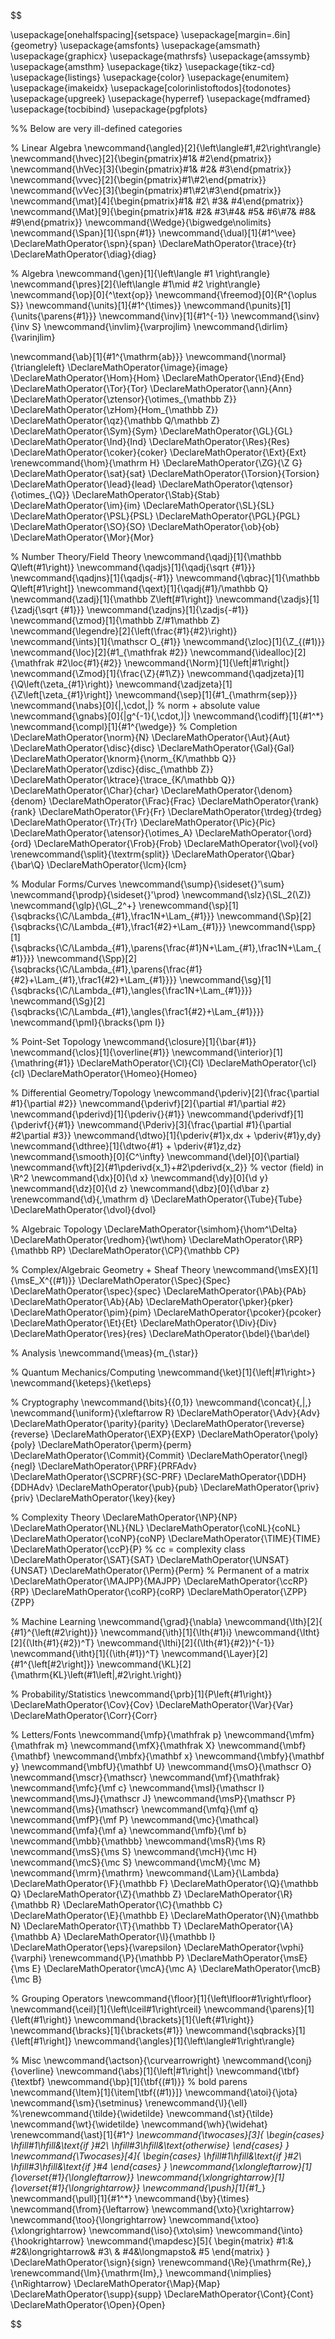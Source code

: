 $$

\usepackage[onehalfspacing]{setspace}
\usepackage[margin=.6in]{geometry}
\usepackage{amsfonts}
\usepackage{amsmath}
\usepackage{graphicx}
\usepackage{mathrsfs}
\usepackage{amssymb}
\usepackage{amsthm}
\usepackage{tikz}
\usepackage{tikz-cd}
\usepackage{listings}
\usepackage{color}
\usepackage{enumitem}
\usepackage{imakeidx}
\usepackage[colorinlistoftodos]{todonotes}
\usepackage{upgreek}
\usepackage{hyperref}
\usepackage{mdframed}
\usepackage{tocbibind}
\usepackage{pgfplots}

%% Below are very ill-defined categories

% Linear Algebra
\newcommand{\angled}[2]{\left\langle#1,#2\right\rangle}
\newcommand{\hvec}[2]{\begin{pmatrix}#1& #2\end{pmatrix}}
\newcommand{\hVec}[3]{\begin{pmatrix}#1& #2& #3\end{pmatrix}}
\newcommand{\vvec}[2]{\begin{pmatrix}#1\\#2\end{pmatrix}}
\newcommand{\vVec}[3]{\begin{pmatrix}#1\\#2\\#3\end{pmatrix}}
\newcommand{\mat}[4]{\begin{pmatrix}#1& #2\\ #3& #4\end{pmatrix}}
\newcommand{\Mat}[9]{\begin{pmatrix}#1& #2& #3\\#4& #5& #6\\#7& #8& #9\end{pmatrix}}
\newcommand{\Wedge}{\bigwedge\nolimits}
\newcommand{\Span}[1]{\spn\{#1\}}
\newcommand{\dual}[1]{#1^\vee}
\DeclareMathOperator{\spn}{span}
\DeclareMathOperator{\trace}{tr}
\DeclareMathOperator{\diag}{diag}

% Algebra
\newcommand{\gen}[1]{\left\langle #1 \right\rangle}
\newcommand{\pres}[2]{\left\langle #1\mid #2 \right\rangle}
\newcommand{\op}[0]{^\text{op}}
\newcommand{\freemod}[0]{R^{\oplus S}}
\newcommand{\units}[1]{#1^{\times}}
\newcommand{\punits}[1]{\units{\parens{#1}}}
\newcommand{\inv}[1]{#1^{-1}}
\newcommand{\sinv}{\inv S}
\newcommand{\invlim}{\varprojlim}
\newcommand{\dirlim}{\varinjlim}

\newcommand{\ab}[1]{#1^{\mathrm{ab}}}
\newcommand{\normal}{\triangleleft}
\DeclareMathOperator{\image}{image}
\DeclareMathOperator{\Hom}{Hom}
\DeclareMathOperator{\End}{End}
\DeclareMathOperator{\Tor}{Tor}
\DeclareMathOperator{\ann}{Ann}
\DeclareMathOperator{\ztensor}{\otimes_{\mathbb Z}}
\DeclareMathOperator{\zHom}{Hom_{\mathbb Z}}
\DeclareMathOperator{\qz}{\mathbb Q/\mathbb Z}
\DeclareMathOperator{\Sym}{Sym}
\DeclareMathOperator{\GL}{GL}
\DeclareMathOperator{\Ind}{Ind}
\DeclareMathOperator{\Res}{Res}
\DeclareMathOperator{\coker}{coker}
\DeclareMathOperator{\Ext}{Ext}
\renewcommand{\hom}{\mathrm H}
\DeclareMathOperator{\ZG}{\Z G}
\DeclareMathOperator{\sat}{sat}
\DeclareMathOperator{\Torsion}{Torsion}
\DeclareMathOperator{\lead}{lead}
\DeclareMathOperator{\qtensor}{\otimes_{\Q}}
\DeclareMathOperator{\Stab}{Stab}
\DeclareMathOperator{\im}{im}
\DeclareMathOperator{\SL}{SL}
\DeclareMathOperator{\PSL}{PSL}
\DeclareMathOperator{\PGL}{PGL}
\DeclareMathOperator{\SO}{SO}
\DeclareMathOperator{\ob}{ob}
\DeclareMathOperator{\Mor}{Mor}

% Number Theory/Field Theory
\newcommand{\qadj}[1]{\mathbb Q\left(#1\right)}
\newcommand{\qadjs}[1]{\qadj{\sqrt {#1}}}
\newcommand{\qadjns}[1]{\qadjs{-#1}}
\newcommand{\qbrac}[1]{\mathbb Q\left[#1\right]}
\newcommand{\qext}[1]{\qadj{#1}/\mathbb Q}
\newcommand{\zadj}[1]{\mathbb Z\left[#1\right]}
\newcommand{\zadjs}[1]{\zadj{\sqrt {#1}}}
\newcommand{\zadjns}[1]{\zadjs{-#1}}
\newcommand{\zmod}[1]{\mathbb Z/#1\mathbb Z}
\newcommand{\legendre}[2]{\left(\frac{#1}{#2}\right)}
\newcommand{\ints}[1]{\mathscr O_{#1}}
\newcommand{\zloc}[1]{\Z_{(#1)}}
\newcommand{\loc}[2]{#1_{\mathfrak #2}}
\newcommand{\idealloc}[2]{\mathfrak #2\loc{#1}{#2}}
\newcommand{\Norm}[1]{\left\|#1\right\|}
\newcommand{\Zmod}[1]{\frac{\Z}{#1\Z}}
\newcommand{\qadjzeta}[1]{\Q\left(\zeta_{#1}\right)}
\newcommand{\zadjzeta}[1]{\Z\left[\zeta_{#1}\right]}
\newcommand{\sep}[1]{#1_{\mathrm{sep}}}
\newcommand{\nabs}[0]{|\,\cdot\,|} % norm + absolute value
\newcommand{\gnabs}[0]{|g^{-1}(\,\cdot\,)|}
\newcommand{\codiff}[1]{#1^*}
\newcommand{\compl}[1]{#1^{\wedge}} % Completion
\DeclareMathOperator{\norm}{N}
\DeclareMathOperator{\Aut}{Aut}
\DeclareMathOperator{\disc}{disc}
\DeclareMathOperator{\Gal}{Gal}
\DeclareMathOperator{\knorm}{\norm_{K/\mathbb Q}}
\DeclareMathOperator{\zdisc}{disc_{\mathbb Z}}
\DeclareMathOperator{\ktrace}{\trace_{K/\mathbb Q}}
\DeclareMathOperator{\Char}{char}
\DeclareMathOperator{\denom}{denom}
\DeclareMathOperator{\Frac}{Frac}
\DeclareMathOperator{\rank}{rank}
\DeclareMathOperator{\Fr}{Fr}
\DeclareMathOperator{\trdeg}{trdeg}
\DeclareMathOperator{\Tr}{Tr}
\DeclareMathOperator{\Pic}{Pic}
\DeclareMathOperator{\atensor}{\otimes_A}
\DeclareMathOperator{\ord}{ord}
\DeclareMathOperator{\Frob}{Frob}
\DeclareMathOperator{\vol}{vol}
\renewcommand{\split}{\textrm{split}}
\DeclareMathOperator{\Qbar}{\bar\Q}
\DeclareMathOperator{\lcm}{lcm}

% Modular Forms/Curves
\newcommand{\sump}{\sideset{}'\sum}
\newcommand{\prodp}{\sideset{}'\prod}
\newcommand{\slz}{\SL_2(\Z)}
\newcommand{\glp}{\GL_2^+}
\renewcommand{\sp}[1]{\sqbracks{\C/\Lambda_{#1},\frac1N+\Lam_{#1}}}
\newcommand{\Sp}[2]{\sqbracks{\C/\Lambda_{#1},\frac1{#2}+\Lam_{#1}}}
\newcommand{\spp}[1]{\sqbracks{\C/\Lambda_{#1},\parens{\frac{#1}N+\Lam_{#1},\frac1N+\Lam_{#1}}}}
\newcommand{\Spp}[2]{\sqbracks{\C/\Lambda_{#1},\parens{\frac{#1}{#2}+\Lam_{#1},\frac1{#2}+\Lam_{#1}}}}
\newcommand{\sg}[1]{\sqbracks{\C/\Lambda_{#1},\angles{\frac1N+\Lam_{#1}}}}
\newcommand{\Sg}[2]{\sqbracks{\C/\Lambda_{#1},\angles{\frac1{#2}+\Lam_{#1}}}}
\newcommand{\pmI}{\bracks{\pm I}}

% Point-Set Topology
\newcommand{\closure}[1]{\bar{#1}}
\newcommand{\clos}[1]{\overline{#1}}
\newcommand{\interior}[1]{\mathring{#1}}
\DeclareMathOperator{\Cl}{Cl}
\DeclareMathOperator{\cl}{cl}
\DeclareMathOperator{\Homeo}{Homeo}

% Differential Geometry/Topology
\newcommand{\pderiv}[2]{\frac{\partial #1}{\partial #2}}
\newcommand{\pderivf}[2]{\partial #1/\partial #2}
\newcommand{\pderivd}[1]{\pderiv{}{#1}}
\newcommand{\pderivdf}[1]{\pderivf{}{#1}}
\newcommand{\Pderiv}[3]{\frac{\partial #1}{\partial #2\partial #3}}
\newcommand{\dtwo}[1]{\pderiv{#1}x\,dx + \pderiv{#1}y\,dy}
\newcommand{\dthree}[1]{\dtwo{#1} + \pderiv{#1}z\,dz}
\newcommand{\smooth}[0]{C^\infty}
\newcommand{\del}[0]{\partial}
\newcommand{\vft}[2]{#1\pderivd{x_1}+#2\pderivd{x_2}} % vector (field) in \R^2
\newcommand{\dx}[0]{\d x}
\newcommand{\dy}[0]{\d y}
\newcommand{\dz}[0]{\d z}
\newcommand{\dbz}[0]{\d\bar z}
\renewcommand{\d}{\,\mathrm d} 
\DeclareMathOperator{\Tube}{Tube}
\DeclareMathOperator{\dvol}{dvol}

% Algebraic Topology
\DeclareMathOperator{\simhom}{\hom^\Delta}
\DeclareMathOperator{\redhom}{\wt\hom}
\DeclareMathOperator{\RP}{\mathbb RP}
\DeclareMathOperator{\CP}{\mathbb CP}

% Complex/Algebraic Geometry + Sheaf Theory
\newcommand{\msEX}[1]{\msE_X^{(#1)}}
\DeclareMathOperator{\Spec}{Spec}
\DeclareMathOperator{\spec}{spec}
\DeclareMathOperator{\PAb}{PAb}
\DeclareMathOperator{\Ab}{Ab}
\DeclareMathOperator{\pker}{pker}
\DeclareMathOperator{\pim}{pim}
\DeclareMathOperator{\pcoker}{pcoker}
\DeclareMathOperator{\Et}{Et}
\DeclareMathOperator{\Div}{Div}
\DeclareMathOperator{\res}{res}
\DeclareMathOperator{\bdel}{\bar\del}

% Analysis
\newcommand{\meas}{m_{\star}}

% Quantum Mechanics/Computing
\newcommand{\ket}[1]{\left|#1\right>}
\newcommand{\keteps}{\ket\eps}

% Cryptography
\newcommand{\bits}{\{0,1\}}
\newcommand{\concat}{\,\|\,}
\newcommand{\uniform}{\xleftarrow R}
\DeclareMathOperator{\Adv}{Adv}
\DeclareMathOperator{\parity}{parity}
\DeclareMathOperator{\reverse}{reverse}
\DeclareMathOperator{\EXP}{EXP}
\DeclareMathOperator{\poly}{poly}
\DeclareMathOperator{\perm}{perm}
\DeclareMathOperator{\Commit}{Commit}
\DeclareMathOperator{\negl}{negl}
\DeclareMathOperator{\PRF}{PRFAdv}
\DeclareMathOperator{\SCPRF}{SC-PRF}
\DeclareMathOperator{\DDH}{DDHAdv}
\DeclareMathOperator{\pub}{pub}
\DeclareMathOperator{\priv}{priv}
\DeclareMathOperator{\key}{key}

% Complexity Theory
\DeclareMathOperator{\NP}{NP}
\DeclareMathOperator{\NL}{NL}
\DeclareMathOperator{\coNL}{coNL}
\DeclareMathOperator{\coNP}{coNP}
\DeclareMathOperator{\TIME}{TIME}
\DeclareMathOperator{\ccP}{P} % cc = complexity class
\DeclareMathOperator{\SAT}{SAT}
\DeclareMathOperator{\UNSAT}{UNSAT}
\DeclareMathOperator{\Perm}{Perm} % Permanent of a matrix
\DeclareMathOperator{\MAJPP}{MAJPP}
\DeclareMathOperator{\ccRP}{RP}
\DeclareMathOperator{\coRP}{coRP}
\DeclareMathOperator{\ZPP}{ZPP}

% Machine Learning
\newcommand{\grad}{\nabla}
\newcommand{\Ith}[2]{ {#1}^{\left(#2\right)}}
\newcommand{\ith}[1]{\Ith{#1}i}
\newcommand{\Itht}[2]{(\Ith{#1}{#2})^T}
\newcommand{\Ithi}[2]{(\Ith{#1}{#2})^{-1}}
\newcommand{\itht}[1]{(\ith{#1})^T}
\newcommand{\Layer}[2]{#1^{\left[#2\right]}}
\newcommand{\KL}[2]{\mathrm{KL}\left(#1\left\|\,#2\right.\right)}

% Probability/Statistics
\newcommand{\prb}[1]{P\left\{#1\right\}}
\DeclareMathOperator{\Cov}{Cov}
\DeclareMathOperator{\Var}{Var}
\DeclareMathOperator{\Corr}{Corr}

% Letters/Fonts
\newcommand{\mfp}{\mathfrak p}
\newcommand{\mfm}{\mathfrak m}
\newcommand{\mfX}{\mathfrak X}
\newcommand{\mbf}{\mathbf}
\newcommand{\mbfx}{\mathbf x}
\newcommand{\mbfy}{\mathbf y}
\newcommand{\mbfU}{\mathbf U}
\newcommand{\msO}{\mathscr O}
\newcommand{\mscr}{\mathscr}
\newcommand{\mf}{\mathfrak}
\newcommand{\mfc}{\mf c}
\newcommand{\msI}{\mathscr I}
\newcommand{\msJ}{\mathscr J}
\newcommand{\msP}{\mathscr P}
\newcommand{\ms}{\mathscr}
\newcommand{\mfq}{\mf q}
\newcommand{\mfP}{\mf P}
\newcommand{\mc}{\mathcal}
\newcommand{\mfa}{\mf a}
\newcommand{\mfb}{\mf b}
\newcommand{\mbb}{\mathbb}
\newcommand{\msR}{\ms R}
\newcommand{\msS}{\ms S}
\newcommand{\mcH}{\mc H}
\newcommand{\mcS}{\mc S}
\newcommand{\mcM}{\mc M}
\newcommand{\mrm}{\mathrm}
\newcommand{\Lam}{\Lambda}
\DeclareMathOperator{\F}{\mathbb F}
\DeclareMathOperator{\Q}{\mathbb Q}
\DeclareMathOperator{\Z}{\mathbb Z}
\DeclareMathOperator{\R}{\mathbb R}
\DeclareMathOperator{\C}{\mathbb C}
\DeclareMathOperator{\E}{\mathbb E}
\DeclareMathOperator{\N}{\mathbb N}
\DeclareMathOperator{\T}{\mathbb T}
\DeclareMathOperator{\A}{\mathbb A}
\DeclareMathOperator{\I}{\mathbb I}
\DeclareMathOperator{\eps}{\varepsilon}
\DeclareMathOperator{\vphi}{\varphi}
\renewcommand{\P}{\mathbb P}
\DeclareMathOperator{\msE}{\ms E}
\DeclareMathOperator{\mcA}{\mc A}
\DeclareMathOperator{\mcB}{\mc B}

% Grouping Operators
\newcommand{\floor}[1]{\left\lfloor#1\right\rfloor}
\newcommand{\ceil}[1]{\left\lceil#1\right\rceil}
\newcommand{\parens}[1]{\left(#1\right)}
\newcommand{\brackets}[1]{\left\{#1\right\}}
\newcommand{\bracks}[1]{\brackets{#1}}
\newcommand{\sqbracks}[1]{\left[#1\right]}
\newcommand{\angles}[1]{\left\langle#1\right\rangle}

% Misc
\newcommand{\actson}{\curvearrowright}
\newcommand{\conj}{\overline}
\newcommand{\abs}[1]{\left|#1\right|}
\newcommand{\tbf}{\textbf}
\newcommand{\bp}[1]{\tbf{(#1)}} % bold parens
\newcommand{\Item}[1]{\item[\tbf{(#1)}]}
\newcommand{\atoi}{\jota}
\newcommand{\sm}{\setminus}
\renewcommand{\l}{\ell}
%\renewcommand{\tilde}{\widetilde}
\newcommand{\st}{\tilde}
\newcommand{\wt}{\widetilde}
\newcommand{\wh}{\widehat}
\renewcommand{\ast}[1]{#1^*}
\newcommand{\twocases}[3]{
	\begin{cases}
		\hfill#1\hfill&\text{if }#2\\
		\hfill#3\hfill&\text{otherwise}
	\end{cases}
}
\newcommand{\Twocases}[4]{
	\begin{cases}
		\hfill#1\hfill&\text{if }#2\\
		\hfill#3\hfill&\text{if }#4
	\end{cases}
}
\newcommand{\xlongleftarrow}[1]{\overset{#1}{\longleftarrow}}
\newcommand{\xlongrightarrow}[1]{\overset{#1}{\longrightarrow}}
\newcommand{\push}[1]{#1_*}
\newcommand{\pull}[1]{#1^*}
\newcommand{\by}{\times}
\newcommand{\from}{\leftarrow}
\newcommand{\xto}{\xrightarrow}
\newcommand{\too}{\longrightarrow}
\newcommand{\xtoo}{\xlongrightarrow}
\newcommand{\iso}{\xto\sim}
\newcommand{\into}{\hookrightarrow}
\newcommand{\mapdesc}[5]{
	\begin{matrix}
		#1:& #2&\longrightarrow& #3\\
		& #4&\longmapsto& #5
	\end{matrix}
}
\DeclareMathOperator{\sign}{sign}
\renewcommand{\Re}{\mathrm{Re}\,}
\renewcommand{\Im}{\mathrm{Im}\,}
\newcommand{\nimplies}{\nRightarrow}
\DeclareMathOperator{\Map}{Map}
\DeclareMathOperator{\supp}{supp}
\DeclareMathOperator{\Cont}{Cont}
\DeclareMathOperator{\Open}{Open}


$$